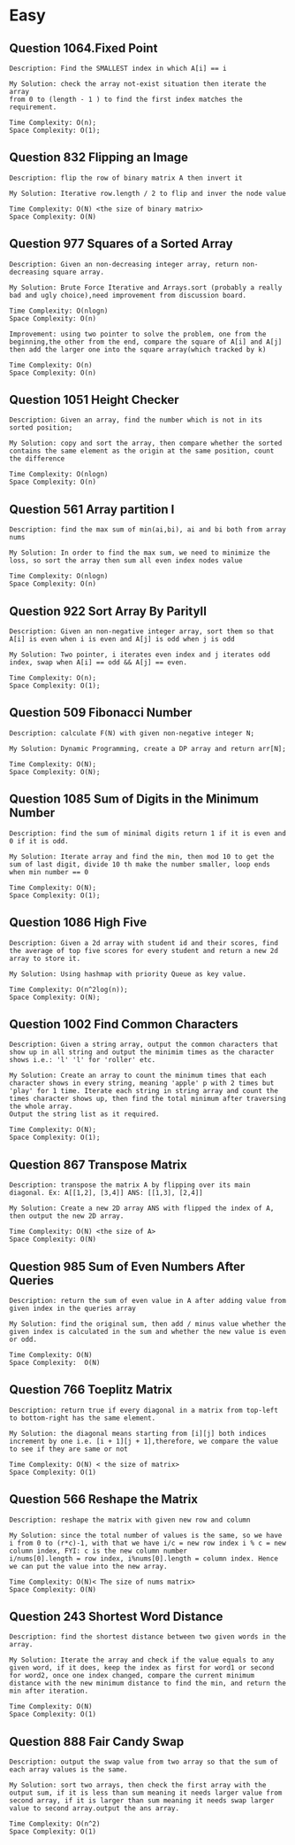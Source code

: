 # Easy 

##  Question 1064.Fixed Point
	Description: Find the SMALLEST index in which A[i] == i

	My Solution: check the array not-exist situation then iterate the array 
	from 0 to (length - 1 ) to find the first index matches the requirement.
	
	Time Complexity: O(n);
	Space Complexity: O(1);
 	
## Question 832 Flipping an Image 
	Description: flip the row of binary matrix A then invert it 

	My Solution: Iterative row.length / 2 to flip and inver the node value 

	Time Complexity: O(N) <the size of binary matrix>
	Space Complexity: O(N)

## Question 977 Squares of a Sorted Array
	Description: Given an non-decreasing integer array, return non-decreasing square array.

	My Solution: Brute Force Iterative and Arrays.sort (probably a really bad and ugly choice),need improvement from discussion board.

	Time Complexity: O(nlogn)
	Space Complexity: O(n)

	Improvement: using two pointer to solve the problem, one from the beginning,the other from the end, compare the square of A[i] and A[j] then add the larger one into the square array(which tracked by k)

	Time Complexity: O(n)
	Space Complexity: O(n)

## Question 1051 Height Checker 
	Description: Given an array, find the number which is not in its sorted position;

	My Solution: copy and sort the array, then compare whether the sorted contains the same element as the origin at the same position, count the difference

	Time Complexity: O(nlogn)
	Space Complexity: O(n)

## Question 561 Array partition I 
	Description: find the max sum of min(ai,bi), ai and bi both from array nums

	My Solution: In order to find the max sum, we need to minimize the loss, so sort the array then sum all even index nodes value 

	Time Complexity: O(nlogn)
	Space Complexity: O(n)

## Question 922 Sort Array By ParityII
	Description: Given an non-negative integer array, sort them so that A[i] is even when i is even and A[j] is odd when j is odd

	My Solution: Two pointer, i iterates even index and j iterates odd index, swap when A[i] == odd && A[j] == even. 

	Time Complexity: O(n);
	Space Complexity: O(1);

## Question 509 Fibonacci Number 
	Description: calculate F(N) with given non-negative integer N;

	My Solution: Dynamic Programming, create a DP array and return arr[N];

	Time Complexity: O(N);
	Space Complexity: O(N);

## Question 1085 Sum of Digits in the Minimum Number 
	Description: find the sum of minimal digits return 1 if it is even and 0 if it is odd.

	My Solution: Iterate array and find the min, then mod 10 to get the sum of last digit, divide 10 th make the number smaller, loop ends when min number == 0 

	Time Complexity: O(N);
	Space Complexity: O(1);

## Question 1086 High Five
	Description: Given a 2d array with student id and their scores, find the average of top five scores for every student and return a new 2d array to store it. 

	My Solution: Using hashmap with priority Queue as key value. 

	Time Complexity: O(n^2log(n));
	Space Complexity: O(N);

## Question 1002 Find Common Characters
	Description: Given a string array, output the common characters that show up in all string and output the minimim times as the character shows i.e.: 'l' 'l' for 'roller' etc.

	My Solution: Create an array to count the minimum times that each character shows in every string, meaning 'apple' p with 2 times but 'play' for 1 time. Iterate each string in string array and count the times character shows up, then find the total minimum after traversing the whole array. 
	Output the string list as it required.

	Time Complexity: O(N);
	Space Complexity: O(1);

## Question 867 Transpose Matrix
	Description: transpose the matrix A by flipping over its main diagonal. Ex: A[[1,2], [3,4]] ANS: [[1,3], [2,4]]

	My Solution: Create a new 2D array ANS with flipped the index of A, then output the new 2D array.

	Time Complexity: O(N) <the size of A> 
	Space Complexity: O(N)

## Question 985 Sum of Even Numbers After Queries 
	Description: return the sum of even value in A after adding value from given index in the queries array

	My Solution: find the original sum, then add / minus value whether the given index is calculated in the sum and whether the new value is even or odd.

	Time Complexity: O(N)
	Space Complexity:  O(N)

## Question 766 Toeplitz Matrix 

	Description: return true if every diagonal in a matrix from top-left to bottom-right has the same element.

	My Solution: the diagonal means starting from [i][j] both indices increment by one i.e. [i + 1][j + 1],therefore, we compare the value to see if they are same or not 

	Time Complexity: O(N) < the size of matrix>
	Space Complexity: O(1)

## Question 566 Reshape the Matrix 

	Description: reshape the matrix with given new row and column 

	My Solution: since the total number of values is the same, so we have i from 0 to (r*c)-1, with that we have i/c = new row index i % c = new column index, FYI: c is the new column number 
	i/nums[0].length = row index, i%nums[0].length = column index. Hence we can put the value into the new array.

	Time Complexity: O(N)< The size of nums matrix>
	Space Complexity: O(N)

## Question 243 Shortest Word Distance 
	
	Description: find the shortest distance between two given words in the array.

	My Solution: Iterate the array and check if the value equals to any given word, if it does, keep the index as first for word1 or second for word2, once one index changed, compare the current minimum distance with the new minimum distance to find the min, and return the min after iteration.

	Time Complexity: O(N)
	Space Complexity: O(1)

## Question 888 Fair Candy Swap 

	Description: output the swap value from two array so that the sum of each array values is the same.

	My Solution: sort two arrays, then check the first array with the output sum, if it is less than sum meaning it needs larger value from second array, if it is larger than sum meaning it needs swap larger value to second array.output the ans array.

	Time Complexity: O(n^2)
	Space Complexity: O(1)